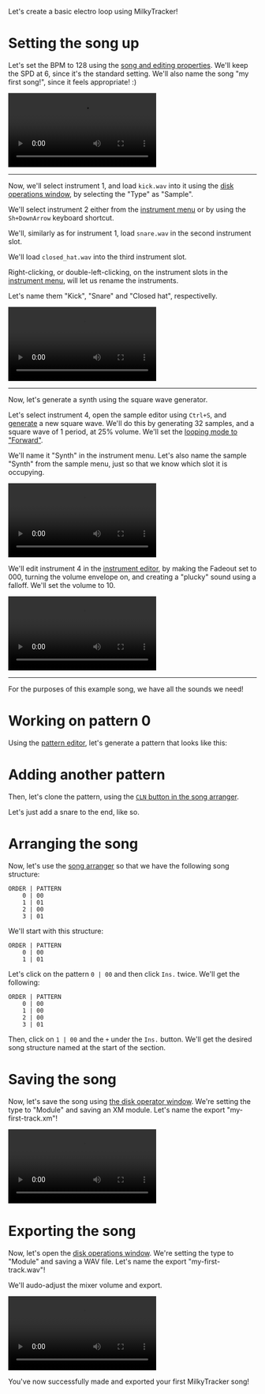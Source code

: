 Let's create a basic electro loop using MilkyTracker!

# Setting the song up

Let's set the BPM to 128 using the [song and editing properties](./ui.md#song-and-editing-properties).
We'll keep the SPD at 6, since it's the standard setting.
We'll also name the song "my first song!", since it feels appropriate! :)

![firstSong_1](../img/firstSong_1.mp4)

---

Now, we'll select instrument 1, and load `kick.wav` into it using the [disk operations window](./ui.md#disk-operations-window),
by selecting the "Type" as "Sample".

We'll select instrument 2 either from the [instrument menu](./ui.md#instrument-menu) or by using the `Sh+DownArrow` keyboard shortcut.

We'll, similarly as for instrument 1, load `snare.wav` in the second instrument slot.

We'll load `closed_hat.wav` into the third instrument slot.

Right-clicking, or double-left-clicking, on the instrument slots in the [instrument menu](./ui.md#instrument-menu), will let us rename the instruments.

Let's name them "Kick", "Snare" and "Closed hat", respectivelly.

![firstSong_2](../img/firstSong_2.mp4)

---

Now, let's generate a synth using the square wave generator.

Let's select instrument 4, open the sample editor using `Ctrl+S`, and [generate](./samples.md#generators) a new square wave.
We'll do this by generating 32 samples, and a square wave of 1 period, at 25% volume.
We'll set the [looping mode to "Forward"](./ui.md#sample-editor).

We'll name it "Synth" in the instrument menu.
Let's also name the sample "Synth" from the sample menu, just so that we know which slot it is occupying.

![firstSong_3](../img/firstSong_3.mp4)

We'll edit instrument 4 in the [instrument editor](./ui.md#instrument-editor), by making the Fadeout set to 000, turning the
volume envelope on, and creating a "plucky" sound using a falloff.
We'll set the volume to 10.

![firstSong_4](../img/firstSong_4.mp4)

---

For the purposes of this example song, we have all the sounds we need!

# Working on pattern 0

Using the [pattern editor](TODO), let's generate a pattern that looks like this:

<!-- TODO -->

# Adding another pattern

Then, let's clone the pattern, using the [`CLN` button in the song arranger](./ui.md#the-song-arranger).

Let's just add a snare to the end, like so.

<!-- TODO -->

# Arranging the song

Now, let's use the [song arranger](TODO) so that we have the following song structure:

```
ORDER | PATTERN
    0 | 00
    1 | 01
    2 | 00
    3 | 01
```

We'll start with this structure:

```
ORDER | PATTERN
    0 | 00
    1 | 01
```

Let's click on the pattern `0 | 00` and then click `Ins.` twice. We'll get the following:

```
ORDER | PATTERN
    0 | 00
    1 | 00
    2 | 00
    3 | 01
```

Then, click on `1 | 00` and the `+` under the `Ins.` button.
We'll get the desired song structure named at the start of the section.

# Saving the song

Now, let's save the song using [the disk operator window]().
We're setting the type to "Module" and saving an XM module.
Let's name the export "my-first-track.xm"!

![firstSong_5](../img/firstSong_5.mp4)

# Exporting the song

Now, let's open the [disk operations window](./ui.md#disk-operations-window).
We're setting the type to "Module" and saving a WAV file.
Let's name the export "my-first-track.wav"!

We'll audo-adjust the mixer volume and export.

![firstSong_6](../img/firstSong_6.mp4)

You've now successfully made and exported your first MilkyTracker song!
